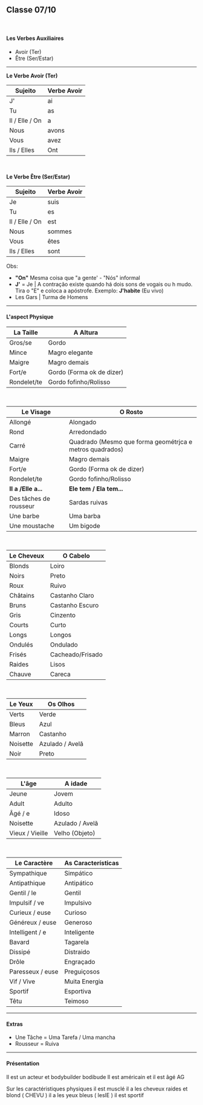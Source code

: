 <h2>Classe 07/10</h2>

<br>

<h4>Les Verbes Auxiliaires</h4>

- Avoir (Ter)
- Être  (Ser/Estar)

---

<b>Le Verbe Avoir (Ter)</b>

| Sujeito  | Verbe  Avoir  |
| --- | --- |
| J'  | ai |
| Tu |  as |
| Il / Elle / On | a |
| Nous | avons |
| Vous | avez |
| Ils / Elles | Ont

</br>

<b>Le Verbe Être (Ser/Estar)</b>

| Sujeito  | Verbe  Avoir  |
| --- | --- |
| Je  | suis |
| Tu |  es |
| Il / Elle / On | est |
| Nous | sommes |
| Vous | êtes |
| Ils / Elles | sont

Obs:
- <b>"On"</b> Mesma coisa que "a gente' - "Nós" informal
- <b>J'</b> = Je | A contração existe quando há dois sons de vogais ou h mudo. Tira o "E" e coloca a apóstrofe. Exemplo: <b>J'habite</b> (Eu vivo)
- Les Gars | Turma de Homens

---

<h4>L'aspect Physique</h4>

| La Taille  | A Altura  |
| --- | --- |
| Gros/se  | Gordo |
| Mince | Magro elegante |
| Maigre | Magro demais |
| Fort/e | Gordo (Forma ok de dizer) |
| Rondelet/te |  Gordo fofinho/Rolisso |

<br>

| Le Visage  | O Rosto  |
| --- | --- |
| Allongé  | Alongado |
| Rond  | Arredondado |
| Carré | Quadrado (Mesmo que forma geométrjca e metros quadrados) |
| Maigre | Magro demais |
| Fort/e | Gordo (Forma ok de dizer) |
| Rondelet/te |  Gordo fofinho/Rolisso |
| <b>Il a /Elle a...</b> | <b>Ele tem / Ela tem...</b> |
| Des tâches de rousseur | Sardas ruivas |
| Une barbe | Uma barba |
| Une moustache | Um bigode |

<br>

| Le Cheveux | O Cabelo |
| --- | --- |
| Blonds | Loiro |
| Noirs | Preto |
| Roux | Ruivo |
| Châtains | Castanho Claro |
| Bruns | Castanho Escuro |
| Gris | Cinzento |
| Courts | Curto |
| Longs | Longos |
| Ondulés | Ondulado |
| Frisés | Cacheado/Frisado |
| Raides | Lisos |
| Chauve | Careca |

<br>

| Le Yeux | Os Olhos |
| --- | --- |
| Verts | Verde |
| Bleus | Azul |
| Marron | Castanho |
| Noisette | Azulado / Avelã |
| Noir | Preto |

<br>

| L'âge | A idade |
| --- | --- |
| Jeune | Jovem |
| Adult | Adulto |
| Âgé / e | Idoso |
| Noisette | Azulado / Avelã |
| Vieux / Vieille | Velho (Objeto) |

<br>

| Le Caractère | As Características |
| --- | --- |
| Sympathique | Simpático |
| Antipathique | Antipático |
| Gentil / le | Gentil |
| Impulsif / ve | Impulsivo |
| Curieux / euse | Curioso |
| Généreux / euse | Generoso |
| Intelligent / e | Inteligente |
| Bavard | Tagarela |
| Dissipé | Distraido |
| Drôle | Engraçado |
| Paresseux / euse | Preguiçosos |
| Vif / Vive | Muita Energia |
| Sportif | Esportiva |
| Têtu | Teimoso |

---

<h4>Extras</h4>

- Une Tâche = Uma Tarefa / Uma mancha
- Rousseur = Ruiva

---

<h4>Présentation</h4>

Il est un acteur et bodybuilder bodibude
Il est américain
et il est âgé AG

Sur les caractéristiques physiques
il est musclé
il a les cheveux raides et blond ( CHEVU )
il a les yeux bleus ( lesIE )
il est sportif
